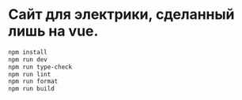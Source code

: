 # Сайт для электрики, сделанный лишь на vue.

```sh
npm install
npm run dev
npm run type-check
npm run lint
npm run format
npm run build
```
